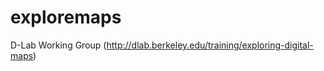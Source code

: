 exploremaps
===========

D-Lab Working Group (http://dlab.berkeley.edu/training/exploring-digital-maps) 
